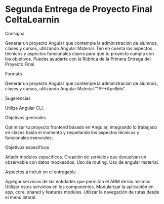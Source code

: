 # Segunda Entrega de Proyecto Final CeltaLearnin


Consigna

Generar un proyecto Angular que contemple la administración de alumnos, clases y cursos, utilizando Angular Material. Ten en cuenta los aspectos técnicos y aspectos funcionales claves para que tu proyecto cumpla con los objetivos. Puedes ayudarte con la Rúbrica de la Primera Entrega del Proyecto Final.

Formato

Generar un proyecto Angular que contemple la administración de alumnos, clases y cursos, utilizando Angular Material “1PF+Apellido”.

Sugerencias

Utiliza Angular CLI.

Objetivos generales

Optimizar tu proyecto frontend basado en Angular, integrando lo trabajado en clases hasta el momento y respetando los aspectos técnicos y funcionales esenciales.

Objetivos específicos

Añadir modulos especifícos.
Creación de servicios que devuelvan un observable con datos mockeados.
Uso de routing.
Uso de angular material.

Aspectos a incluir en el entregable

Agregar servicios de las entidades que permitan el ABM de los mismos
Utilizar estos servicios en los componentes.
Modularizar la aplicación en app, core, shared y features modules.
Utilizar la navegación de rutas desde el menú lateral.
